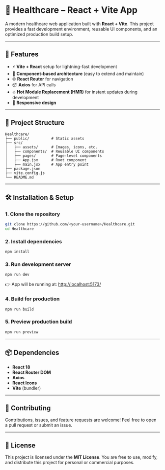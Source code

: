 # 🏥 Healthcare – React + Vite App

A modern healthcare web application built with **React + Vite**.
This project provides a fast development environment, reusable UI components, and an optimized production build setup.

--- 

## 🚀 Features

* ⚡ **Vite + React** setup for lightning-fast development
* 🎨 **Component-based architecture** (easy to extend and maintain)
* 🌐 **React Router** for navigation
* 📦 **Axios** for API calls
* 🔥 **Hot Module Replacement (HMR)** for instant updates during development
* 📱 **Responsive design**

---

## 📂 Project Structure

```
Healthcare/
├── public/          # Static assets
├── src/
│   ├── assets/      # Images, icons, etc.
│   ├── components/  # Reusable UI components
│   ├── pages/       # Page-level components
│   ├── App.jsx      # Root component
│   ├── main.jsx     # App entry point
├── package.json
├── vite.config.js
└── README.md
```

---

## 🛠️ Installation & Setup

### 1. Clone the repository

```sh
git clone https://github.com/<your-username>/Healthcare.git
cd Healthcare
```

### 2. Install dependencies

```sh
npm install
```

### 3. Run development server

```sh
npm run dev
```

👉 App will be running at: [http://localhost:5173/](http://localhost:5173/)

### 4. Build for production

```sh
npm run build
```

### 5. Preview production build

```sh
npm run preview
```

---

## 📦 Dependencies

* **React 18**
* **React Router DOM**
* **Axios**
* **React Icons**
* **Vite** (bundler)

---

## 🤝 Contributing

Contributions, issues, and feature requests are welcome!
Feel free to open a pull request or submit an issue.

---

## 📜 License

This project is licensed under the **MIT License**.
You are free to use, modify, and distribute this project for personal or commercial purposes.

